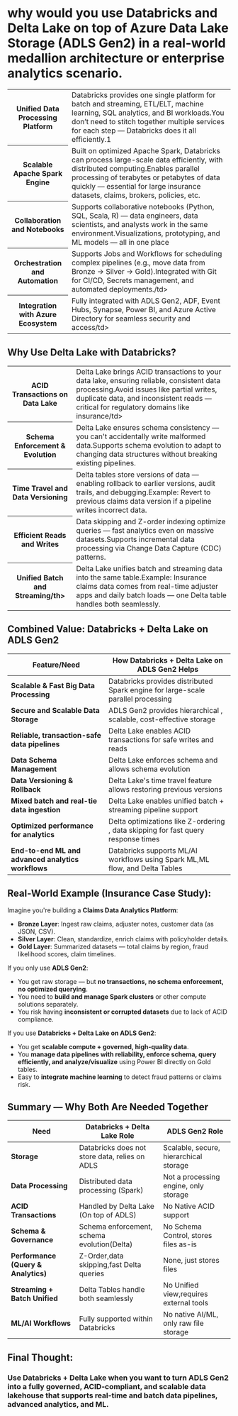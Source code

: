 # why would you use Databricks and Delta Lake on top of Azure Data Lake Storage (ADLS Gen2) in a real-world medallion architecture or enterprise analytics scenario.

<table>
  <tr>
    <th>Unified Data Processing Platform</th>
    <td>Databricks provides one single platform for batch and streaming, ETL/ELT, machine learning, SQL analytics, and BI workloads.You don’t need to stitch together multiple services for each step — Databricks does it all efficiently.1</td>

  </tr>
  <tr>
    <th>Scalable Apache Spark Engine</th>
    <td>Built on optimized Apache Spark, Databricks can process large-scale data efficiently, with distributed computing.Enables parallel processing of terabytes or petabytes of data quickly — essential for large insurance datasets, claims, brokers, policies, etc.</td>
  </tr>
  <tr>
    <th>Collaboration and Notebooks</th>
    <td>Supports collaborative notebooks (Python, SQL, Scala, R) — data engineers, data scientists, and analysts work in the same environment.Visualizations, prototyping, and ML models — all in one place</td>
  </tr>
    <tr>
    <th>Orchestration and Automation</th>
    <td>Supports Jobs and Workflows for scheduling complex pipelines (e.g., move data from Bronze → Silver → Gold).Integrated with Git for CI/CD, Secrets management, and automated deployments./td>
  </tr>
   <tr>
    <th>Integration with Azure Ecosystem</th>
    <td>Fully integrated with ADLS Gen2, ADF, Event Hubs, Synapse, Power BI, and Azure Active Directory for seamless security and access/td>
  </tr>
</table>

## Why Use Delta Lake with Databricks?

<table>
  <tr>
    <th>ACID Transactions on Data Lake</th>
    <td>Delta Lake brings ACID transactions to your data lake, ensuring reliable, consistent data processing.Avoid issues like partial writes, duplicate data, and inconsistent reads — critical for regulatory domains like insurance/td>

  </tr>
  <tr>
    <th> Schema Enforcement & Evolution</th>
    <td>Delta Lake ensures schema consistency — you can't accidentally write malformed data.Supports schema evolution to adapt to changing data structures without breaking existing pipelines.</td>

  </tr>
  <tr>
    <th>Time Travel and Data Versioning</th>
    <td>Delta tables store versions of data — enabling rollback to earlier versions, audit trails, and debugging.Example: Revert to previous claims data version if a pipeline writes incorrect data.</td>
  
  </tr>
  <tr>
    <th>Efficient Reads and Writes</th>
    <td>Data skipping and Z-order indexing optimize queries — fast analytics even on massive datasets.Supports incremental data processing via Change Data Capture (CDC) patterns.</td>
  
  </tr>
  <tr>
    <th>Unified Batch and Streaming/th>
    <td>Delta Lake unifies batch and streaming data into the same table.Example: Insurance claims data comes from real-time adjuster apps and daily batch loads — one Delta table handles both seamlessly.</td>
  
  </tr>
</table>

## Combined Value: Databricks + Delta Lake on ADLS Gen2

| Feature/Need | How Databricks + Delta Lake on ADLS Gen2 Helps  |
|------------|-----------|
| **Scalable & Fast Big Data Processing**  | Databricks provides distributed Spark engine for large-scale parallel processing |
| **Secure and Scalable Data Storage**  | ADLS Gen2 provides hierarchical , scalable, cost-effective storage |
| **Reliable, transaction-safe data pipelines**  | Delta Lake enables ACID transactions for safe writes and reads |
| **Data Schema Management**  | Delta Lake enforces schema and allows schema evolution |
| **Data Versioning & Rollback**  | Delta Lake's time travel feature allows restoring previous versions|
| **Mixed batch and real-tie data ingestion**  | Delta Lake enables unified batch + streaming pipeline support|
| **Optimized performance for analytics**  | Delta optimizations like Z-ordering , data skipping for fast query response times|
| **End-to-end ML and advanced analytics workflows**  | Databricks supports ML/AI workflows using Spark ML,ML flow, and Delta Tables|

## Real-World Example (Insurance Case Study):
Imagine you're building a **Claims Data Analytics Platform**:
* **Bronze Layer**: Ingest raw claims, adjuster notes, customer data (as JSON, CSV).
* **Silver Layer**: Clean, standardize, enrich claims with policyholder details.
* **Gold Layer**: Summarized datasets — total claims by region, fraud likelihood scores, claim timelines.


If you only use **ADLS Gen2**:
* You get raw storage — but **no transactions, no schema enforcement, no optimized querying**.
* You need to **build and manage Spark clusters** or other compute solutions separately.
* You risk having **inconsistent or corrupted datasets** due to lack of ACID compliance.

If you use **Databricks + Delta Lake on ADLS Gen2**:
* You get **scalable compute + governed, high-quality data**.
* You **manage data pipelines with reliability, enforce schema, query efficiently, and analyze/visualize** using Power BI directly on Gold tables.
* Easy to **integrate machine learning** to detect fraud patterns or claims risk.

## Summary — Why Both Are Needed Together

| Need   | Databricks + Delta Lake Role   | ADLS Gen2 Role   |
|------------|------------|------------|
| **Storage**  | Databricks does not store data, relies on ADLS   | Scalable, secure, hierarchical storage  |
| **Data Processing**  | Distributed data processing (Spark)   |Not a processing engine, only storage   |
| **ACID Transactions**  | Handled by Delta Lake (On top of ADLS)   | No Native ACID support   |
| **Schema & Governance**  | Schema enforcement, schema evolution(Delta)   |No Schema Control, stores files as-is   |
| **Performance (Query & Analytics)**  | Z-Order,data skipping,fast Delta queries  |None, just stores files   |
| **Streaming + Batch Unified**  | Delta Tables handle both seamlessly  |No Unified view,requires external tools   |
| **ML/AI Workflows**  | Fully supported within Databricks  |No native AI/ML, only raw file storage   |


## Final Thought:

### Use Databricks + Delta Lake when you want to turn ADLS Gen2 into a fully governed, ACID-compliant, and scalable data lakehouse that supports real-time and batch data pipelines, advanced analytics, and ML.

